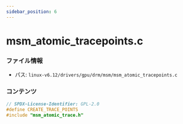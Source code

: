 ```yaml
---
sidebar_position: 6
---
```

# msm_atomic_tracepoints.c

### ファイル情報

- パス: `linux-v6.12/drivers/gpu/drm/msm/msm_atomic_tracepoints.c`

### コンテンツ

```c
// SPDX-License-Identifier: GPL-2.0
#define CREATE_TRACE_POINTS
#include "msm_atomic_trace.h"

```
